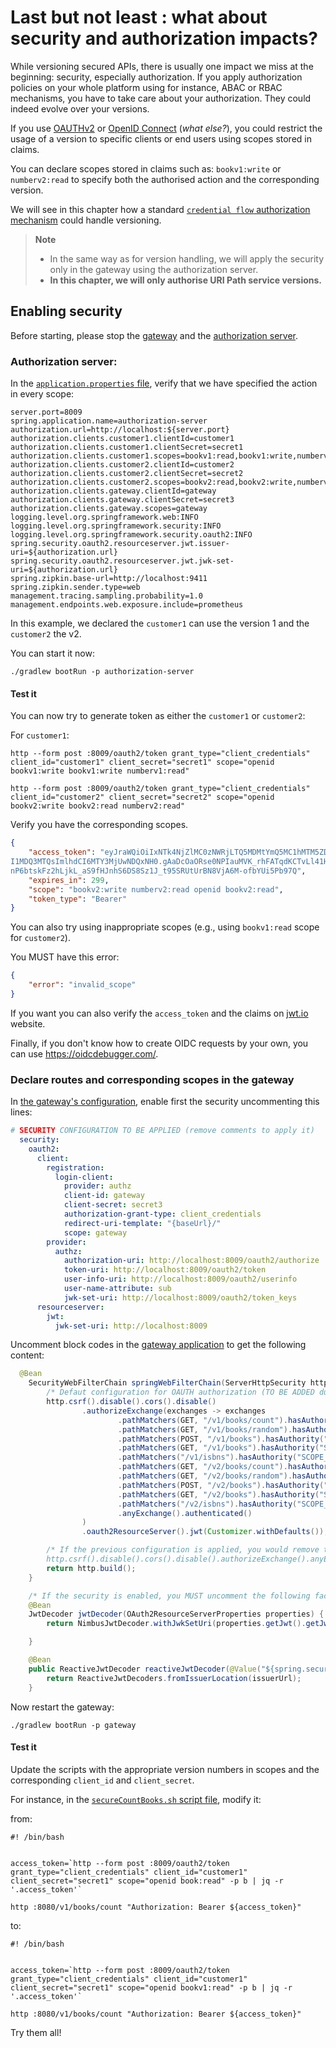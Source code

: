 # Last but not least : what about security and authorization impacts?

While versioning secured APIs, there is usually one impact we miss at the beginning: security, especially authorization.
If you apply authorization policies on your whole platform using for instance, ABAC or RBAC mechanisms, you have to take care about your authorization.
They could indeed evolve over your versions.

If you use [OAUTHv2](https://www.rfc-editor.org/rfc/rfc6749.html) or [OpenID Connect](https://openid.net/specs/openid-connect-core-1_0.html) (_what else?_), you could restrict the usage of a version to specific clients or end users using scopes stored in claims.

You can declare scopes stored in claims such as: ``bookv1:write`` or ``numberv2:read`` to specify both the authorised action and the corresponding version.

We will see in this chapter how a standard [``credential flow`` authorization mechanism](https://www.rfc-editor.org/rfc/rfc6749#section-4.4) could handle versioning.

> **Note**
>
> * In the same way as for version handling, we will apply the security only in the gateway using the authorization server.
> * **In this chapter, we will only authorise URI Path service versions.**

## Enabling security

Before starting, please stop the [gateway](../gateway) and the [authorization server](../authorization-server).

### Authorization server:

In the [``application.properties`` file](../authorization-server/src/main/resources/application.properties), verify that we have specified the action in every scope:

```properties
server.port=8009
spring.application.name=authorization-server
authorization.url=http://localhost:${server.port}
authorization.clients.customer1.clientId=customer1
authorization.clients.customer1.clientSecret=secret1
authorization.clients.customer1.scopes=bookv1:read,bookv1:write,numberv1:read
authorization.clients.customer2.clientId=customer2
authorization.clients.customer2.clientSecret=secret2
authorization.clients.customer2.scopes=bookv2:read,bookv2:write,numberv2:read
authorization.clients.gateway.clientId=gateway
authorization.clients.gateway.clientSecret=secret3
authorization.clients.gateway.scopes=gateway
logging.level.org.springframework.web:INFO
logging.level.org.springframework.security:INFO
logging.level.org.springframework.security.oauth2:INFO
spring.security.oauth2.resourceserver.jwt.issuer-uri=${authorization.url}
spring.security.oauth2.resourceserver.jwt.jwk-set-uri=${authorization.url}
spring.zipkin.base-url=http://localhost:9411
spring.zipkin.sender.type=web
management.tracing.sampling.probability=1.0
management.endpoints.web.exposure.include=prometheus
```

In this example, we declared the ``customer1`` can use the version 1 and the ``customer2`` the v2.

You can start it now:

```jshelllanguage
./gradlew bootRun -p authorization-server
```

#### Test it

You can now try to generate token as either the ``customer1`` or ``customer2``:

For ``customer1``:

```jshelllanguage
http --form post :8009/oauth2/token grant_type="client_credentials" client_id="customer1" client_secret="secret1" scope="openid bookv1:write bookv1:write numberv1:read"
```

```jshelllanguage
http --form post :8009/oauth2/token grant_type="client_credentials" client_id="customer2" client_secret="secret2" scope="openid bookv2:write bookv2:read numberv2:read"
```

Verify you have the corresponding scopes.

```json
{
    "access_token": "eyJraWQiOiIxNTk4NjZlMC0zNWRjLTQ5MDMtYmQ5MC1hMTM5ZDdjMmYyZjciLCJhbGciOiJSUzI1NiJ9.eyJzdWIiOiJjdXN0b21lcjIiLCJhdWQiOiJjdXN0b21lcjIiLCJuYmYiOjE2NzI1MDQ0MTQsInNjb3BlIjpbImJvb2t2Mjp3cml0ZSIsIm51bWJlcnYyOnJlYWQiLCJvcGVuaWQiLCJib29rdjI6cmVhZCJdLCJpc3MiOiJodHRwOi8vbG9jYWxob3N0OjgwMDkiLCJleHAiOjE2Nz
I1MDQ3MTQsImlhdCI6MTY3MjUwNDQxNH0.gAaDcOaORse0NPIauMVK_rhFATqdKCTvLl41HSr2y80JEj_EHN9bSO5kg2pgkz6KIiauFQ6CT1NJPUlqWO8jc8-e5rMjwWuscRb8flBeQNs4-AkJjbevJeCoQoCi_bewuJy7Y7jqOXiGxglgMBk-0pr5Lt85dkepRaBSSg9vgVnF_X6fyRjXVSXNIDJh7DQcQQ-Li0z5EkeHUIUcXByh19IfiFuw-HmMYXu9EzeewofYj9Gsb_7qI0Ubo2x7y6W2tvzmr2PxkyWbmoioZdY9K0
nP6btskFz2hLjkL_aS9fHJnhS6DS8Sz1J_t95SRUtUrBN8VjA6M-ofbYUi5Pb97Q",
    "expires_in": 299,
    "scope": "bookv2:write numberv2:read openid bookv2:read",
    "token_type": "Bearer"
}

```

You can also try using inappropriate scopes (e.g., using ``bookv1:read`` scope for ``customer2``).

You MUST have this error:

```json
{
    "error": "invalid_scope"
}

```

If you want you can also verify the ``access_token`` and the claims on [jwt.io](https://jwt.io/) website.

Finally, if you don't know how to create OIDC requests by your own, you can use https://oidcdebugger.com/.


### Declare routes and corresponding scopes in the gateway

In [the gateway's configuration](../gateway/src/main/resources/application.yml), enable first the security uncommenting this lines:

```yaml
# SECURITY CONFIGURATION TO BE APPLIED (remove comments to apply it)
  security:
    oauth2:
      client:
        registration:
          login-client:
            provider: authz
            client-id: gateway
            client-secret: secret3
            authorization-grant-type: client_credentials
            redirect-uri-template: "{baseUrl}/"
            scope: gateway
        provider:
          authz:
            authorization-uri: http://localhost:8009/oauth2/authorize
            token-uri: http://localhost:8009/oauth2/token
            user-info-uri: http://localhost:8009/oauth2/userinfo
            user-name-attribute: sub
            jwk-set-uri: http://localhost:8009/oauth2/token_keys
      resourceserver:
        jwt:
          jwk-set-uri: http://localhost:8009
```

Uncomment block codes in the [gateway application](../gateway/src/main/java/info/touret/bookstore/spring/gateway/GatewayApplication.java) to get the following content:

```java
  @Bean
    SecurityWebFilterChain springWebFilterChain(ServerHttpSecurity http) {
        /* Defaut configuration for OAUTH authorization (TO BE ADDED during the workshop) */
        http.csrf().disable().cors().disable()
                .authorizeExchange(exchanges -> exchanges
                        .pathMatchers(GET, "/v1/books/count").hasAuthority("SCOPE_bookv1:read")
                        .pathMatchers(GET, "/v1/books/random").hasAuthority("SCOPE_bookv1:read")
                        .pathMatchers(POST, "/v1/books").hasAuthority("SCOPE_bookv1:write")
                        .pathMatchers(GET, "/v1/books").hasAuthority("SCOPE_bookv1:read")
                        .pathMatchers("/v1/isbns").hasAuthority("SCOPE_numberv1:read")
                        .pathMatchers(GET, "/v2/books/count").hasAuthority("SCOPE_bookv2:read")
                        .pathMatchers(GET, "/v2/books/random").hasAuthority("SCOPE_bookv2:read")
                        .pathMatchers(POST, "/v2/books").hasAuthority("SCOPE_bookv2:write")
                        .pathMatchers(GET, "/v2/books").hasAuthority("SCOPE_bookv2:read")
                        .pathMatchers("/v2/isbns").hasAuthority("SCOPE_numberv2:read")
                        .anyExchange().authenticated()
                )
                .oauth2ResourceServer().jwt(Customizer.withDefaults());

        /* If the previous configuration is applied, you would remove this following line (and the other way around)
        http.csrf().disable().cors().disable().authorizeExchange().anyExchange().permitAll();*/
        return http.build();
    }

    /* If the security is enabled, you MUST uncomment the following factories */
    @Bean
    JwtDecoder jwtDecoder(OAuth2ResourceServerProperties properties) {
        return NimbusJwtDecoder.withJwkSetUri(properties.getJwt().getJwkSetUri()).build();

    }

    @Bean
    public ReactiveJwtDecoder reactiveJwtDecoder(@Value("${spring.security.oauth2.resourceserver.jwt.jwk-set-uri}") String issuerUrl) {
        return ReactiveJwtDecoders.fromIssuerLocation(issuerUrl);
    }
```

Now restart the gateway:

```jshelllanguage
./gradlew bootRun -p gateway
```

#### Test it

Update the scripts with the appropriate version numbers in scopes and the corresponding ``client_id`` and ``client_secret``.

For instance, in the [``secureCountBooks.sh`` script file](../bin/secureCountBooks.sh), modify it:

from:

```jshelllanguage
#! /bin/bash


access_token=`http --form post :8009/oauth2/token grant_type="client_credentials" client_id="customer1" client_secret="secret1" scope="openid book:read" -p b | jq -r '.access_token'`

http :8080/v1/books/count "Authorization: Bearer ${access_token}"

```

to:

```jshelllanguage
#! /bin/bash


access_token=`http --form post :8009/oauth2/token grant_type="client_credentials" client_id="customer1" client_secret="secret1" scope="openid bookv1:read" -p b | jq -r '.access_token'`

http :8080/v1/books/count "Authorization: Bearer ${access_token}"

```

Try them all!
